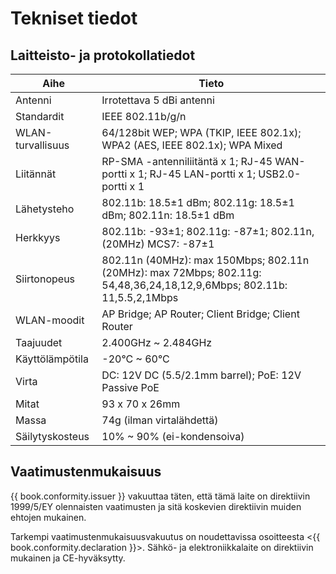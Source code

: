 # Tekniset tiedot

## Laitteisto- ja protokollatiedot

| Aihe         | Tieto |
|--------------|-------|
| Antenni      | Irrotettava 5 dBi antenni |
| Standardit   | IEEE 802.11b/g/n |
| WLAN-turvallisuus | 64/128bit WEP; WPA (TKIP, IEEE 802.1x); WPA2 (AES, IEEE 802.1x); WPA Mixed |
| Liitännät    | RP-SMA -antenniliitäntä x 1; RJ-45 WAN-portti x 1; RJ-45 LAN-portti x 1; USB2.0-portti x 1 |
| Lähetysteho  | 802.11b: 18.5&plusmn;1 dBm; 802.11g: 18.5&plusmn;1 dBm; 802.11n: 18.5&plusmn;1 dBm |
| Herkkyys     | 802.11b: -93&plusmn;1; 802.11g: -87&plusmn;1; 802.11n, (20MHz) MCS7: -87&plusmn;1 |
| Siirtonopeus | 802.11n (40MHz): max 150Mbps; 802.11n (20MHz): max 72Mbps; 802.11g: 54,48,36,24,18,12,9,6Mbps; 802.11b: 11,5.5,2,1Mbps |
| WLAN-moodit  | AP Bridge; AP Router; Client Bridge; Client Router |
| Taajuudet    | 2.400GHz ~ 2.484GHz |
| Käyttölämpötila | -20°C ~ 60°C |
| Virta        | DC: 12V DC (5.5/2.1mm barrel); PoE: 12V Passive PoE |
| Mitat        | 93 x 70 x 26mm |
| Massa        | 74g (ilman virtalähdettä) |
| Säilytyskosteus | 10% ~ 90% (ei-kondensoiva) |

## Vaatimustenmukaisuus

{{ book.conformity.issuer }} vakuuttaa täten, että tämä laite on direktiivin 1999/5/EY olennaisten vaatimusten ja sitä koskevien direktiivin muiden ehtojen mukainen.

Tarkempi vaatimustenmukaisuusvakuutus on noudettavissa osoitteesta <{{ book.conformity.declaration }}>. Sähkö- ja elektroniikkalaite on direktiivin mukainen ja CE-hyväksytty.